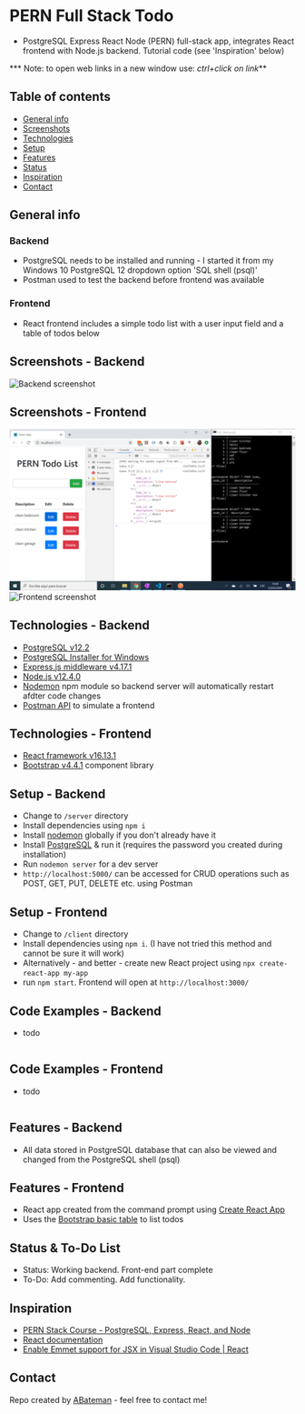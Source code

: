 # PERN Full Stack Todo

* PostgreSQL Express React Node (PERN) full-stack app, integrates React frontend with Node.js backend. Tutorial code (see 'Inspiration' below)

*** Note: to open web links in a new window use: _ctrl+click on link_**

## Table of contents

* [General info](#general-info)
* [Screenshots](#screenshots)
* [Technologies](#technologies)
* [Setup](#setup)
* [Features](#features)
* [Status](#status)
* [Inspiration](#inspiration)
* [Contact](#contact)

## General info

### Backend

* PostgreSQL needs to be installed and running - I started it from my Windows 10 PostgreSQL 12 dropdown option 'SQL shell (psql)'
* Postman used to test the backend before frontend was available

### Frontend

* React frontend includes a simple todo list with a user input field and a table of todos below

## Screenshots - Backend

![Backend screenshot](./img/postgre.png)

## Screenshots - Frontend

![Frontend screenshot](./img/todos.png)
![Frontend screenshot](./img/add-user.png)

## Technologies - Backend

* [PostgreSQL v12.2](https://www.postgresql.org/)
* [PostgreSQL Installer for Windows](https://www.postgresqltutorial.com/install-postgresql/)
* [Express.js middleware v4.17.1](https://expressjs.com/)
* [Node.js v12.4.0](https://nodejs.org/es/)
* [Nodemon](https://www.npmjs.com/package/nodemon) npm module so backend server will automatically restart afdter code changes
* [Postman API](https://www.postman.com/downloads/) to simulate a frontend

## Technologies - Frontend

* [React framework v16.13.1](https://reactjs.org/)
* [Bootstrap v4.4.1](https://getbootstrap.com/) component library

## Setup - Backend

* Change to `/server` directory
* Install dependencies using `npm i`
* Install [nodemon](https://www.npmjs.com/package/nodemon) globally if you don't already have it
* Install [PostgreSQL](https://www.postgresql.org/) & run it (requires the password you created during installation)
* Run `nodemon server` for a dev server
* `http://localhost:5000/` can be accessed for CRUD operations such as POST, GET, PUT, DELETE etc. using Postman

## Setup - Frontend

* Change to `/client` directory
* Install dependencies using `npm i`. (I have not tried this method and cannot be sure it will work)
* Alternatively - and better - create new React project using `npx create-react-app my-app`
* run `npm start`. Frontend will open at `http://localhost:3000/`

## Code Examples - Backend

* todo

```javascript

```

## Code Examples - Frontend

* todo

```javascript

```

## Features - Backend

* All data stored in PostgreSQL database that can also be viewed and changed from the PostgreSQL shell (psql)

## Features - Frontend

* React app created from the command prompt using [Create React App](https://reactjs.org/docs/create-a-new-react-app.html)
* Uses the [Bootstrap basic table](https://www.w3schools.com/bootstrap/bootstrap_tables.asp) to list todos

## Status & To-Do List

* Status: Working backend. Front-end part complete
* To-Do: Add commenting. Add functionality.

## Inspiration

* [PERN Stack Course - PostgreSQL, Express, React, and Node](https://www.youtube.com/watch?v=ldYcgPKEZC8&t=116s)
* [React documentation](https://reactjs.org/docs/getting-started.html)
* [Enable Emmet support for JSX in Visual Studio Code | React](https://medium.com/@eshwaren/enable-emmet-support-for-jsx-in-visual-studio-code-react-f1f5dfe8809c)

## Contact

Repo created by [ABateman](https://www.andrewbateman.org) - feel free to contact me!
